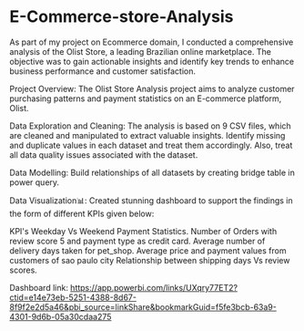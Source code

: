 # E-Commerce-store-Analysis
As part of my project on Ecommerce domain, I conducted a comprehensive analysis of the Olist Store, a leading Brazilian online marketplace. The objective was to gain actionable insights and identify key trends to enhance business performance and customer satisfaction.

Project Overview:
 The Olist Store Analysis project aims to analyze customer purchasing patterns and payment statistics on an E-commerce platform, Olist. 

 Data Exploration and Cleaning:
 The analysis is based on 9 CSV files, which are cleaned and manipulated to extract valuable insights. Identify missing and duplicate values in each dataset and treat them accordingly. Also, treat all data quality issues associated with the dataset.

 Data Modelling:
Build relationships of all datasets by creating bridge table in power query.

Data Visualization📊: 
Created stunning dashboard to support the findings in the form of different KPIs given below:

KPI's
 Weekday Vs Weekend Payment Statistics.
 Number of Orders with review score 5 and payment type as credit card.
 Average number of delivery days taken for pet_shop.
 Average price and payment values from customers of sao paulo city
 Relationship between shipping days Vs review scores.

 Dashboard link:
 https://app.powerbi.com/links/UXqry77ET2?ctid=e14e73eb-5251-4388-8d67-8f9f2e2d5a46&pbi_source=linkShare&bookmarkGuid=f5fe3bcb-63a9-4301-9d6b-05a30cdaa275
